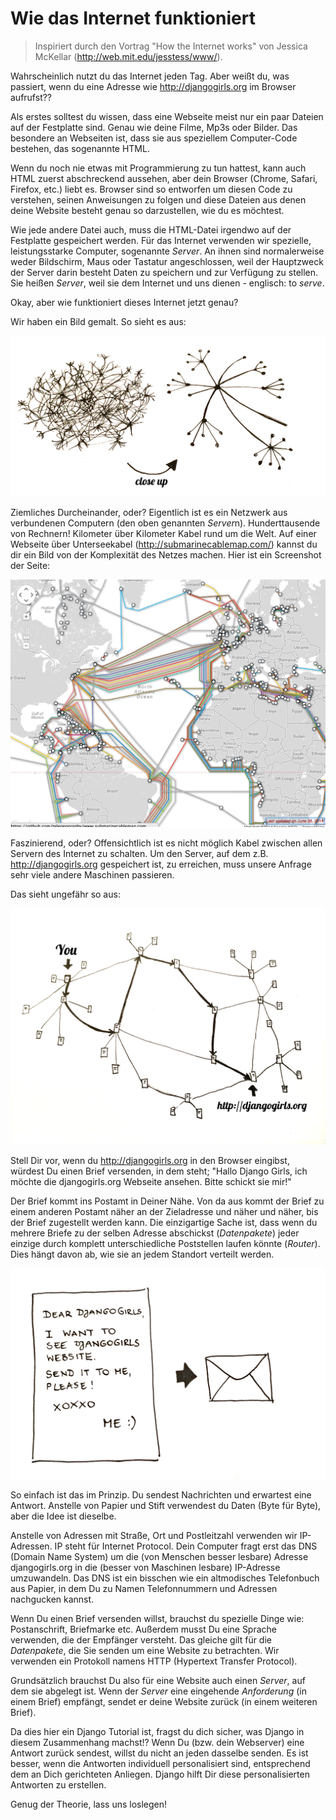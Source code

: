 # Wie das Internet funktioniert

> Inspiriert durch den Vortrag "How the Internet works" von Jessica McKellar (http://web.mit.edu/jesstess/www/).

Wahrscheinlich nutzt du das Internet jeden Tag. Aber weißt du, was passiert, wenn du eine Adresse wie http://djangogirls.org im Browser aufrufst??

Als erstes solltest du wissen, dass eine Webseite meist nur ein paar Dateien auf der Festplatte sind. Genau wie deine Filme, Mp3s oder Bilder. Das besondere an Webseiten ist, dass sie aus speziellem Computer-Code bestehen, das sogenannte HTML.

Wenn du noch nie etwas mit Programmierung zu tun hattest, kann auch HTML zuerst abschreckend aussehen, aber dein Browser (Chrome, Safari, Firefox, etc.) liebt es. Browser sind so entworfen um diesen Code zu verstehen, seinen Anweisungen zu folgen und diese Dateien aus denen deine Website besteht genau so darzustellen, wie du es möchtest.

Wie jede andere Datei auch, muss die HTML-Datei irgendwo auf der Festplatte gespeichert werden. Für das Internet verwenden wir spezielle, leistungsstarke Computer, sogenannte *Server*. An ihnen sind normalerweise weder Bildschirm, Maus oder Tastatur angeschlossen, weil der Hauptzweck der Server darin besteht Daten zu speichern und zur Verfügung zu stellen. Sie heißen *Server*, weil sie dem Internet und uns dienen - englisch: to *serve*.

Okay, aber wie funktioniert dieses Internet jetzt genau?

Wir haben ein Bild gemalt. So sieht es aus:

![Abbildung 1.1](images/internet_1.png)

Ziemliches Durcheinander, oder? Eigentlich ist es ein Netzwerk aus verbundenen Computern (den oben genannten *Server*n). Hunderttausende von Rechnern! Kilometer über Kilometer Kabel rund um die Welt. Auf einer Webseite über Unterseekabel (http://submarinecablemap.com/) kannst du dir ein Bild von der Komplexität des Netzes machen. Hier ist ein Screenshot der Seite:

![Abbildung 1.2](images/internet_3.png)

Faszinierend, oder? Offensichtlich ist es nicht möglich Kabel zwischen allen Servern des Internet zu schalten. Um den Server, auf dem z.B. http://djangogirls.org gespeichert ist, zu erreichen, muss unsere Anfrage sehr viele andere Maschinen passieren.

Das sieht ungefähr so aus:

![Abbildung 1.3](images/internet_2.png)

Stell Dir vor, wenn du http://djangogirls.org in den Browser eingibst, würdest Du einen Brief versenden, in dem steht; "Hallo Django Girls, ich möchte die djangogirls.org Webseite ansehen. Bitte schickt sie mir!"

Der Brief kommt ins Postamt in Deiner Nähe. Von da aus kommt der Brief zu einem anderen Postamt näher an der Zieladresse und näher und näher, bis der Brief zugestellt werden kann. Die einzigartige Sache ist, dass wenn du mehrere Briefe zu der selben Adresse abschickst (*Datenpakete*) jeder einzige durch komplett unterschiedliche Poststellen laufen könnte (*Router*). Dies hängt davon ab, wie sie an jedem Standort verteilt werden.

![Abbildung 1.4](images/internet_4.png)

So einfach ist das im Prinzip. Du sendest Nachrichten und erwartest eine Antwort. Anstelle von Papier und Stift verwendest du Daten (Byte für Byte), aber die Idee ist dieselbe.

Anstelle von Adressen mit Straße, Ort und Postleitzahl verwenden wir IP-Adressen. IP steht für Internet Protocol. Dein Computer fragt erst das DNS (Domain Name System) um die (von Menschen besser lesbare) Adresse djangogirls.org in die (besser von Maschinen lesbare) IP-Adresse umzuwandeln. Das DNS ist ein bisschen wie ein altmodisches Telefonbuch aus Papier, in dem Du zu Namen Telefonnummern und Adressen nachgucken kannst.

Wenn Du einen Brief versenden willst, brauchst du spezielle Dinge wie: Postanschrift, Briefmarke etc. Außerdem musst Du eine Sprache verwenden, die der Empfänger versteht. Das gleiche gilt für die *Datenpakete*, die Sie senden um eine Website zu betrachten. Wir verwenden ein Protokoll namens HTTP (Hypertext Transfer Protocol).

Grundsätzlich brauchst Du also für eine Website auch einen *Server*, auf dem sie abgelegt ist. Wenn der *Server* eine eingehende *Anforderung* (in einem Brief) empfängt, sendet er deine Website zurück (in einem weiteren Brief).

Da dies hier ein Django Tutorial ist, fragst du dich sicher, was Django in diesem Zusammenhang machst!? Wenn Du (bzw. dein Webserver) eine Antwort zurück sendest, willst du nicht an jeden dasselbe senden. Es ist besser, wenn die Antworten individuell personalisiert sind, entsprechend dem an Dich gerichteten Anliegen. Django hilft Dir diese personalisierten Antworten zu erstellen.

Genug der Theorie, lass uns loslegen!